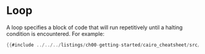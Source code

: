 # Loop

A loop specifies a block of code that will run repetitively until a halting condition is encountered.
For example:

```rust
{{#include ../../../listings/ch00-getting-started/cairo_cheatsheet/src/loop_example.cairo:sheet}}
```
